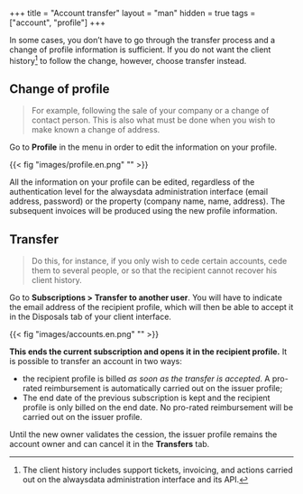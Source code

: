 +++
title = "Account transfer"
layout = "man"
hidden = true
tags = ["account", "profile"]
+++

In some cases, you don’t have to go through the transfer process and a change of profile information is sufficient. If you do not want the client history[^1] to follow the change, however, choose transfer instead.

## Change of profile

> For example, following the sale of your company or a change of contact person. This is also what must be done when you wish to make known a change of address.

Go to **Profile** in the menu in order to edit the information on your profile.

{{< fig "images/profile.en.png" "" >}}

All the information on your profile can be edited, regardless of the authentication level for the alwaysdata administration interface (email address, password) or the property (company name, name, address). The subsequent invoices will be produced using the new profile information.

## Transfer

> Do this, for instance, if you only wish to cede certain accounts, cede them to several people, or so that the recipient cannot recover his client history.

Go to **Subscriptions > Transfer to another user**. You will have to indicate the email address of the recipient profile, which will then be able to accept it in the Disposals tab of your client interface.

{{< fig "images/accounts.en.png" "" >}}

**This ends the current subscription and opens it in the recipient profile.** It is possible to transfer an account in two ways:

- the recipient profile is billed *as soon as the transfer is accepted*. A pro-rated reimbursement is automatically carried out on the issuer profile;
- The end date of the previous subscription is kept and the recipient profile is only billed on the end date. No pro-rated reimbursement will be carried out on the issuer profile.

Until the new owner validates the cession, the issuer profile remains the account owner and can cancel it in the **Transfers** tab.

[^1]: The client history includes support tickets, invoicing, and actions carried out on the alwaysdata administration interface and its API.

